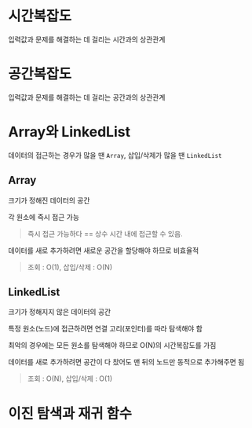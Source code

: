 # 시간복잡도
입력값과 문제를 해결하는 데 걸리는 시간과의 상관관계

# 공간복잡도
입력값과 문제를 해결하는 데 걸리는 공간과의 상관관계

# Array와 LinkedList
데이터의 접근하는 경우가 많을 땐 `Array`, 삽입/삭제가 많을 땐 `LinkedList`

## Array
크기가 정해진 데이터의 공간

각 원소에 즉시 접근 가능
> 즉시 접근 가능하다 == 상수 시간 내에 접근할 수 있음.

데이터를 새로 추가하려면 새로운 공간을 할당해야 하므로 비효율적

> 조회 : O(1), 삽입/삭제 : O(N)

## LinkedList
크기가 정해지지 않은 데이터의 공간

특정 원소(노드)에 접근하려면 연결 고리(포인터)를 따라 탐색해야 함

최악의 경우에는 모든 원소를 탐색해야 하므로 O(N)의 시간복잡도를 가짐

데이터를 새로 추가하려면 공간이 다 찼어도 맨 뒤의 노드만 동적으로 추가해주면 됨

> 조회 : O(N), 삽입/삭제 : O(1)

# 이진 탐색과 재귀 함수